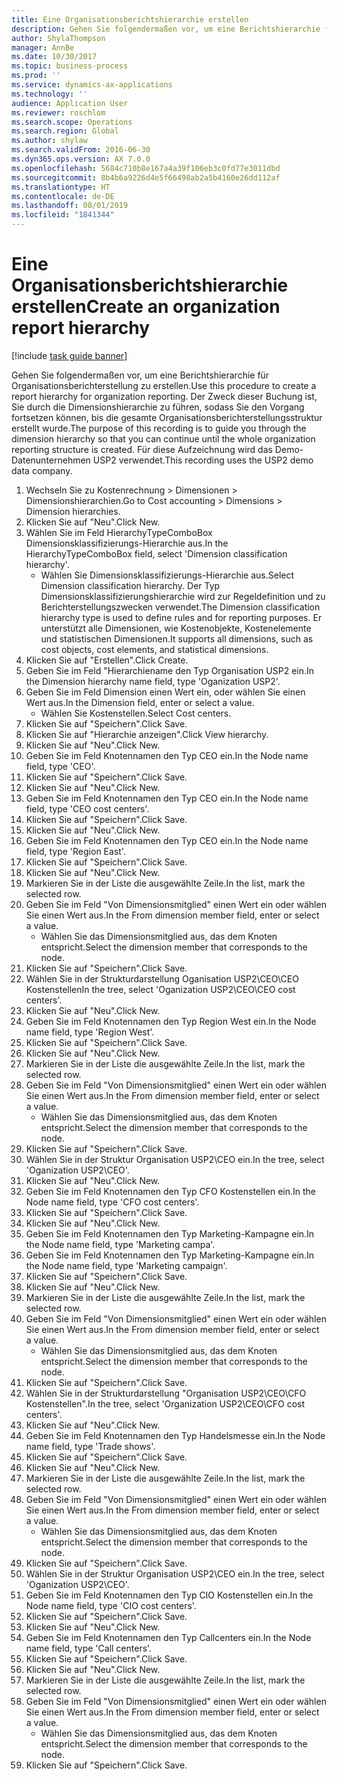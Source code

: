 ```yaml
---
title: Eine Organisationsberichtshierarchie erstellen
description: Gehen Sie folgendermaßen vor, um eine Berichtshierarchie für Organisationsberichterstellung zu erstellen.
author: ShylaThompson
manager: AnnBe
ms.date: 10/30/2017
ms.topic: business-process
ms.prod: ''
ms.service: dynamics-ax-applications
ms.technology: ''
audience: Application User
ms.reviewer: roschlom
ms.search.scope: Operations
ms.search.region: Global
ms.author: shylaw
ms.search.validFrom: 2016-06-30
ms.dyn365.ops.version: AX 7.0.0
ms.openlocfilehash: 5684c710b8e167a4a39f106eb3c0fd77e3011dbd
ms.sourcegitcommit: 8b4b6a9226d4e5f66498ab2a5b4160e26dd112af
ms.translationtype: HT
ms.contentlocale: de-DE
ms.lasthandoff: 08/01/2019
ms.locfileid: "1841344"
---
```

# <a name="create-an-organization-report-hierarchy"></a><span data-ttu-id="01a1a-103">Eine Organisationsberichtshierarchie erstellen</span><span class="sxs-lookup"><span data-stu-id="01a1a-103">Create an organization report hierarchy</span></span>

[!include [task guide banner](../../includes/task-guide-banner.md)]

<span data-ttu-id="01a1a-104">Gehen Sie folgendermaßen vor, um eine Berichtshierarchie für Organisationsberichterstellung zu erstellen.</span><span class="sxs-lookup"><span data-stu-id="01a1a-104">Use this procedure to create a report hierarchy for organization reporting.</span></span> <span data-ttu-id="01a1a-105">Der Zweck dieser Buchung ist, Sie durch die Dimensionshierarchie zu führen, sodass Sie den Vorgang fortsetzen können, bis die gesamte Organisationsberichterstellungsstruktur erstellt wurde.</span><span class="sxs-lookup"><span data-stu-id="01a1a-105">The purpose of this recording is to guide you through the dimension hierarchy so that you can continue until the whole organization reporting structure is created.</span></span> <span data-ttu-id="01a1a-106">Für diese Aufzeichnung wird das Demo-Datenunternehmen USP2 verwendet.</span><span class="sxs-lookup"><span data-stu-id="01a1a-106">This recording uses the USP2 demo data company.</span></span>

1. <span data-ttu-id="01a1a-107">Wechseln Sie zu Kostenrechnung > Dimensionen > Dimensionshierarchien.</span><span class="sxs-lookup"><span data-stu-id="01a1a-107">Go to Cost accounting > Dimensions > Dimension hierarchies.</span></span>
2. <span data-ttu-id="01a1a-108">Klicken Sie auf "Neu".</span><span class="sxs-lookup"><span data-stu-id="01a1a-108">Click New.</span></span>
3. <span data-ttu-id="01a1a-109">Wählen Sie im Feld HierarchyTypeComboBox Dimensionsklassifizierungs-Hierarchie aus.</span><span class="sxs-lookup"><span data-stu-id="01a1a-109">In the HierarchyTypeComboBox field, select 'Dimension classification hierarchy'.</span></span>
    * <span data-ttu-id="01a1a-110">Wählen Sie Dimensionsklassifizierungs-Hierarchie aus.</span><span class="sxs-lookup"><span data-stu-id="01a1a-110">Select Dimension classification hierarchy.</span></span> <span data-ttu-id="01a1a-111">Der Typ Dimensionsklassifizierungshierarchie wird zur Regeldefinition und zu Berichterstellungszwecken verwendet.</span><span class="sxs-lookup"><span data-stu-id="01a1a-111">The Dimension classification hierarchy type is used to define rules and for reporting purposes.</span></span> <span data-ttu-id="01a1a-112">Er unterstützt alle Dimensionen, wie Kostenobjekte, Kostenelemente und statistischen Dimensionen.</span><span class="sxs-lookup"><span data-stu-id="01a1a-112">It supports all dimensions, such as cost objects, cost elements, and statistical dimensions.</span></span>  
4. <span data-ttu-id="01a1a-113">Klicken Sie auf "Erstellen".</span><span class="sxs-lookup"><span data-stu-id="01a1a-113">Click Create.</span></span>
5. <span data-ttu-id="01a1a-114">Geben Sie im Feld "Hierarchiename den Typ Organisation USP2 ein.</span><span class="sxs-lookup"><span data-stu-id="01a1a-114">In the Dimension hierarchy name field, type 'Oganization USP2'.</span></span>
6. <span data-ttu-id="01a1a-115">Geben Sie im Feld Dimension einen Wert ein, oder wählen Sie einen Wert aus.</span><span class="sxs-lookup"><span data-stu-id="01a1a-115">In the Dimension field, enter or select a value.</span></span>
    * <span data-ttu-id="01a1a-116">Wählen Sie Kostenstellen.</span><span class="sxs-lookup"><span data-stu-id="01a1a-116">Select Cost centers.</span></span>  
7. <span data-ttu-id="01a1a-117">Klicken Sie auf "Speichern".</span><span class="sxs-lookup"><span data-stu-id="01a1a-117">Click Save.</span></span>
8. <span data-ttu-id="01a1a-118">Klicken Sie auf "Hierarchie anzeigen".</span><span class="sxs-lookup"><span data-stu-id="01a1a-118">Click View hierarchy.</span></span>
9. <span data-ttu-id="01a1a-119">Klicken Sie auf "Neu".</span><span class="sxs-lookup"><span data-stu-id="01a1a-119">Click New.</span></span>
10. <span data-ttu-id="01a1a-120">Geben Sie im Feld Knotennamen den Typ CEO ein.</span><span class="sxs-lookup"><span data-stu-id="01a1a-120">In the Node name field, type 'CEO'.</span></span>
11. <span data-ttu-id="01a1a-121">Klicken Sie auf "Speichern".</span><span class="sxs-lookup"><span data-stu-id="01a1a-121">Click Save.</span></span>
12. <span data-ttu-id="01a1a-122">Klicken Sie auf "Neu".</span><span class="sxs-lookup"><span data-stu-id="01a1a-122">Click New.</span></span>
13. <span data-ttu-id="01a1a-123">Geben Sie im Feld Knotennamen den Typ CEO ein.</span><span class="sxs-lookup"><span data-stu-id="01a1a-123">In the Node name field, type 'CEO cost centers'.</span></span>
14. <span data-ttu-id="01a1a-124">Klicken Sie auf "Speichern".</span><span class="sxs-lookup"><span data-stu-id="01a1a-124">Click Save.</span></span>
15. <span data-ttu-id="01a1a-125">Klicken Sie auf "Neu".</span><span class="sxs-lookup"><span data-stu-id="01a1a-125">Click New.</span></span>
16. <span data-ttu-id="01a1a-126">Geben Sie im Feld Knotennamen den Typ CEO ein.</span><span class="sxs-lookup"><span data-stu-id="01a1a-126">In the Node name field, type 'Region East'.</span></span>
17. <span data-ttu-id="01a1a-127">Klicken Sie auf "Speichern".</span><span class="sxs-lookup"><span data-stu-id="01a1a-127">Click Save.</span></span>
18. <span data-ttu-id="01a1a-128">Klicken Sie auf "Neu".</span><span class="sxs-lookup"><span data-stu-id="01a1a-128">Click New.</span></span>
19. <span data-ttu-id="01a1a-129">Markieren Sie in der Liste die ausgewählte Zeile.</span><span class="sxs-lookup"><span data-stu-id="01a1a-129">In the list, mark the selected row.</span></span>
20. <span data-ttu-id="01a1a-130">Geben Sie im Feld "Von Dimensionsmitglied" einen Wert ein oder wählen Sie einen Wert aus.</span><span class="sxs-lookup"><span data-stu-id="01a1a-130">In the From dimension member field, enter or select a value.</span></span>
    * <span data-ttu-id="01a1a-131">Wählen Sie das Dimensionsmitglied aus, das dem Knoten entspricht.</span><span class="sxs-lookup"><span data-stu-id="01a1a-131">Select the dimension member that corresponds to the node.</span></span>  
21. <span data-ttu-id="01a1a-132">Klicken Sie auf "Speichern".</span><span class="sxs-lookup"><span data-stu-id="01a1a-132">Click Save.</span></span>
22. <span data-ttu-id="01a1a-133">Wählen Sie in der Strukturdarstellung Oganisation USP2\CEO\CEO Kostenstellen</span><span class="sxs-lookup"><span data-stu-id="01a1a-133">In the tree, select 'Oganization USP2\CEO\CEO cost centers'.</span></span>
23. <span data-ttu-id="01a1a-134">Klicken Sie auf "Neu".</span><span class="sxs-lookup"><span data-stu-id="01a1a-134">Click New.</span></span>
24. <span data-ttu-id="01a1a-135">Geben Sie im Feld Knotennamen den Typ Region West ein.</span><span class="sxs-lookup"><span data-stu-id="01a1a-135">In the Node name field, type 'Region West'.</span></span>
25. <span data-ttu-id="01a1a-136">Klicken Sie auf "Speichern".</span><span class="sxs-lookup"><span data-stu-id="01a1a-136">Click Save.</span></span>
26. <span data-ttu-id="01a1a-137">Klicken Sie auf "Neu".</span><span class="sxs-lookup"><span data-stu-id="01a1a-137">Click New.</span></span>
27. <span data-ttu-id="01a1a-138">Markieren Sie in der Liste die ausgewählte Zeile.</span><span class="sxs-lookup"><span data-stu-id="01a1a-138">In the list, mark the selected row.</span></span>
28. <span data-ttu-id="01a1a-139">Geben Sie im Feld "Von Dimensionsmitglied" einen Wert ein oder wählen Sie einen Wert aus.</span><span class="sxs-lookup"><span data-stu-id="01a1a-139">In the From dimension member field, enter or select a value.</span></span>
    * <span data-ttu-id="01a1a-140">Wählen Sie das Dimensionsmitglied aus, das dem Knoten entspricht.</span><span class="sxs-lookup"><span data-stu-id="01a1a-140">Select the dimension member that corresponds to the node.</span></span>  
29. <span data-ttu-id="01a1a-141">Klicken Sie auf "Speichern".</span><span class="sxs-lookup"><span data-stu-id="01a1a-141">Click Save.</span></span>
30. <span data-ttu-id="01a1a-142">Wählen Sie in der Struktur Organisation USP2\CEO ein.</span><span class="sxs-lookup"><span data-stu-id="01a1a-142">In the tree, select 'Oganization USP2\CEO'.</span></span>
31. <span data-ttu-id="01a1a-143">Klicken Sie auf "Neu".</span><span class="sxs-lookup"><span data-stu-id="01a1a-143">Click New.</span></span>
32. <span data-ttu-id="01a1a-144">Geben Sie im Feld Knotennamen den Typ CFO Kostenstellen ein.</span><span class="sxs-lookup"><span data-stu-id="01a1a-144">In the Node name field, type 'CFO cost centers'.</span></span>
33. <span data-ttu-id="01a1a-145">Klicken Sie auf "Speichern".</span><span class="sxs-lookup"><span data-stu-id="01a1a-145">Click Save.</span></span>
34. <span data-ttu-id="01a1a-146">Klicken Sie auf "Neu".</span><span class="sxs-lookup"><span data-stu-id="01a1a-146">Click New.</span></span>
35. <span data-ttu-id="01a1a-147">Geben Sie im Feld Knotennamen den Typ Marketing-Kampagne ein.</span><span class="sxs-lookup"><span data-stu-id="01a1a-147">In the Node name field, type 'Marketing campa'.</span></span>
36. <span data-ttu-id="01a1a-148">Geben Sie im Feld Knotennamen den Typ Marketing-Kampagne ein.</span><span class="sxs-lookup"><span data-stu-id="01a1a-148">In the Node name field, type 'Marketing campaign'.</span></span>
37. <span data-ttu-id="01a1a-149">Klicken Sie auf "Speichern".</span><span class="sxs-lookup"><span data-stu-id="01a1a-149">Click Save.</span></span>
38. <span data-ttu-id="01a1a-150">Klicken Sie auf "Neu".</span><span class="sxs-lookup"><span data-stu-id="01a1a-150">Click New.</span></span>
39. <span data-ttu-id="01a1a-151">Markieren Sie in der Liste die ausgewählte Zeile.</span><span class="sxs-lookup"><span data-stu-id="01a1a-151">In the list, mark the selected row.</span></span>
40. <span data-ttu-id="01a1a-152">Geben Sie im Feld "Von Dimensionsmitglied" einen Wert ein oder wählen Sie einen Wert aus.</span><span class="sxs-lookup"><span data-stu-id="01a1a-152">In the From dimension member field, enter or select a value.</span></span>
    * <span data-ttu-id="01a1a-153">Wählen Sie das Dimensionsmitglied aus, das dem Knoten entspricht.</span><span class="sxs-lookup"><span data-stu-id="01a1a-153">Select the dimension member that corresponds to the node.</span></span>  
41. <span data-ttu-id="01a1a-154">Klicken Sie auf "Speichern".</span><span class="sxs-lookup"><span data-stu-id="01a1a-154">Click Save.</span></span>
42. <span data-ttu-id="01a1a-155">Wählen Sie in der Strukturdarstellung "Organisation USP2\CEO\CFO Kostenstellen".</span><span class="sxs-lookup"><span data-stu-id="01a1a-155">In the tree, select 'Organization USP2\CEO\CFO cost centers'.</span></span>
43. <span data-ttu-id="01a1a-156">Klicken Sie auf "Neu".</span><span class="sxs-lookup"><span data-stu-id="01a1a-156">Click New.</span></span>
44. <span data-ttu-id="01a1a-157">Geben Sie im Feld Knotennamen den Typ Handelsmesse  ein.</span><span class="sxs-lookup"><span data-stu-id="01a1a-157">In the Node name field, type 'Trade shows'.</span></span>
45. <span data-ttu-id="01a1a-158">Klicken Sie auf "Speichern".</span><span class="sxs-lookup"><span data-stu-id="01a1a-158">Click Save.</span></span>
46. <span data-ttu-id="01a1a-159">Klicken Sie auf "Neu".</span><span class="sxs-lookup"><span data-stu-id="01a1a-159">Click New.</span></span>
47. <span data-ttu-id="01a1a-160">Markieren Sie in der Liste die ausgewählte Zeile.</span><span class="sxs-lookup"><span data-stu-id="01a1a-160">In the list, mark the selected row.</span></span>
48. <span data-ttu-id="01a1a-161">Geben Sie im Feld "Von Dimensionsmitglied" einen Wert ein oder wählen Sie einen Wert aus.</span><span class="sxs-lookup"><span data-stu-id="01a1a-161">In the From dimension member field, enter or select a value.</span></span>
    * <span data-ttu-id="01a1a-162">Wählen Sie das Dimensionsmitglied aus, das dem Knoten entspricht.</span><span class="sxs-lookup"><span data-stu-id="01a1a-162">Select the dimension member that corresponds to the node.</span></span>  
49. <span data-ttu-id="01a1a-163">Klicken Sie auf "Speichern".</span><span class="sxs-lookup"><span data-stu-id="01a1a-163">Click Save.</span></span>
50. <span data-ttu-id="01a1a-164">Wählen Sie in der Struktur Organisation USP2\CEO ein.</span><span class="sxs-lookup"><span data-stu-id="01a1a-164">In the tree, select 'Oganization USP2\CEO'.</span></span>
51. <span data-ttu-id="01a1a-165">Geben Sie im Feld Knotennamen den Typ CIO Kostenstellen ein.</span><span class="sxs-lookup"><span data-stu-id="01a1a-165">In the Node name field, type 'CIO cost centers'.</span></span>
52. <span data-ttu-id="01a1a-166">Klicken Sie auf "Speichern".</span><span class="sxs-lookup"><span data-stu-id="01a1a-166">Click Save.</span></span>
53. <span data-ttu-id="01a1a-167">Klicken Sie auf "Neu".</span><span class="sxs-lookup"><span data-stu-id="01a1a-167">Click New.</span></span>
54. <span data-ttu-id="01a1a-168">Geben Sie im Feld Knotennamen den Typ Callcenters ein.</span><span class="sxs-lookup"><span data-stu-id="01a1a-168">In the Node name field, type 'Call centers'.</span></span>
55. <span data-ttu-id="01a1a-169">Klicken Sie auf "Speichern".</span><span class="sxs-lookup"><span data-stu-id="01a1a-169">Click Save.</span></span>
56. <span data-ttu-id="01a1a-170">Klicken Sie auf "Neu".</span><span class="sxs-lookup"><span data-stu-id="01a1a-170">Click New.</span></span>
57. <span data-ttu-id="01a1a-171">Markieren Sie in der Liste die ausgewählte Zeile.</span><span class="sxs-lookup"><span data-stu-id="01a1a-171">In the list, mark the selected row.</span></span>
58. <span data-ttu-id="01a1a-172">Geben Sie im Feld "Von Dimensionsmitglied" einen Wert ein oder wählen Sie einen Wert aus.</span><span class="sxs-lookup"><span data-stu-id="01a1a-172">In the From dimension member field, enter or select a value.</span></span>
    * <span data-ttu-id="01a1a-173">Wählen Sie das Dimensionsmitglied aus, das dem Knoten entspricht.</span><span class="sxs-lookup"><span data-stu-id="01a1a-173">Select the dimension member that corresponds to the node.</span></span>  
59. <span data-ttu-id="01a1a-174">Klicken Sie auf "Speichern".</span><span class="sxs-lookup"><span data-stu-id="01a1a-174">Click Save.</span></span>

